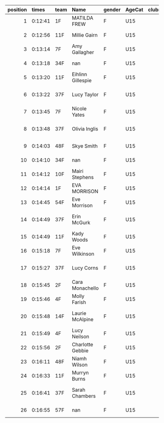 |   position | times   | team   | Name              | gender   | AgeCat   |   clubnumber | Club name            | Website                               |   finishPosition |
|-----------:|:--------|:-------|:------------------|:---------|:---------|-------------:|:---------------------|:--------------------------------------|-----------------:|
|          1 | 0:12:41 | 1F     | MATILDA FREW      | F        | U15      |            1 | East Kilbride AC     | http://www.ekac.org.uk/               |               15 |
|          2 | 0:12:56 | 11F    | Millie Gairn      | F        | U15      |           11 | Airdrie Harriers     | http://airdrieharriers.org/           |               17 |
|          3 | 0:13:14 | 7F     | Amy Gallagher     | F        | U15      |            7 | Giffnock North AC    | https://www.giffnocknorth.co.uk/      |               19 |
|          4 | 0:13:18 | 34F    | nan               | F        | U15      |           34 | Kilbarchan AAC       | https://kilbarchanaac.org.uk/         |               20 |
|          5 | 0:13:20 | 11F    | Eihlinn Gillespie | F        | U15      |           11 | Airdrie Harriers     | http://airdrieharriers.org/           |               22 |
|          6 | 0:13:22 | 37F    | Lucy Taylor       | F        | U15      |           37 | Law & District AAC   | http://www.lawaac.co.uk/              |               23 |
|          7 | 0:13:45 | 7F     | Nicole Yates      | F        | U15      |            7 | Giffnock North AC    | https://www.giffnocknorth.co.uk/      |               28 |
|          8 | 0:13:48 | 37F    | Olivia Inglis     | F        | U15      |           37 | Law & District AAC   | http://www.lawaac.co.uk/              |               30 |
|          9 | 0:14:03 | 48F    | Skye Smith        | F        | U15      |           48 | Springburn Harriers  | https://www.springburnharriers.co.uk/ |               32 |
|         10 | 0:14:10 | 34F    | nan               | F        | U15      |           34 | Kilbarchan AAC       | https://kilbarchanaac.org.uk/         |               33 |
|         11 | 0:14:12 | 10F    | Mairi Stephens    | F        | U15      |           10 | Shettleston Harriers | http://shettlestonharriers.org.uk/    |               34 |
|         12 | 0:14:14 | 1F     | EVA MORRISON      | F        | U15      |            1 | East Kilbride AC     | http://www.ekac.org.uk/               |               35 |
|         13 | 0:14:45 | 54F    | Eve Morrison      | F        | U15      |           54 | VP-Glasgow           | https://www.vp-glasgow.com            |               38 |
|         14 | 0:14:49 | 37F    | Erin McGurk       | F        | U15      |           37 | Law & District AAC   | http://www.lawaac.co.uk/              |               40 |
|         15 | 0:14:49 | 11F    | Kady Woods        | F        | U15      |           11 | Airdrie Harriers     | http://airdrieharriers.org/           |               41 |
|         16 | 0:15:18 | 7F     | Eve Wilkinson     | F        | U15      |            7 | Giffnock North AC    | https://www.giffnocknorth.co.uk/      |               42 |
|         17 | 0:15:27 | 37F    | Lucy Corns        | F        | U15      |           37 | Law & District AAC   | http://www.lawaac.co.uk/              |               43 |
|         18 | 0:15:45 | 2F     | Cara Monachello   | F        | U15      |            2 | Kilmarnock H&AC      | http://www.kilmarnockharriers.com/    |               44 |
|         19 | 0:15:46 | 4F     | Molly Farish      | F        | U15      |            4 | Inverclyde AC        | https://www.inverclydeac.org/         |               45 |
|         20 | 0:15:48 | 14F    | Laurie McAlpine   | F        | U15      |           14 | Ayr Seaforth AC      | https://www.ayrseaforth.co.uk/        |               46 |
|         21 | 0:15:49 | 4F     | Lucy Neilson      | F        | U15      |            4 | Inverclyde AC        | https://www.inverclydeac.org/         |               47 |
|         22 | 0:15:56 | 2F     | Charlotte Gebbie  | F        | U15      |            2 | Kilmarnock H&AC      | http://www.kilmarnockharriers.com/    |               48 |
|         23 | 0:16:11 | 48F    | Niamh Wilson      | F        | U15      |           48 | Springburn Harriers  | https://www.springburnharriers.co.uk/ |               50 |
|         24 | 0:16:33 | 11F    | Murryn Burns      | F        | U15      |           11 | Airdrie Harriers     | http://airdrieharriers.org/           |               51 |
|         25 | 0:16:41 | 37F    | Sarah Chambers    | F        | U15      |           37 | Law & District AAC   | http://www.lawaac.co.uk/              |               52 |
|         26 | 0:16:55 | 57F    | nan               | F        | U15      |           57 | Whitemoss AAC        | https://whitemossaac.co.uk/           |               53 |